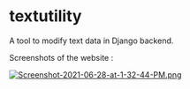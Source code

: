 # textutility
A tool to modify text data in Django backend.

Screenshots of the website :

[![Screenshot-2021-06-28-at-1-32-44-PM.png](https://i.postimg.cc/MH3sgz6h/Screenshot-2021-06-28-at-1-32-44-PM.png)](https://postimg.cc/dZdmyPTB)
